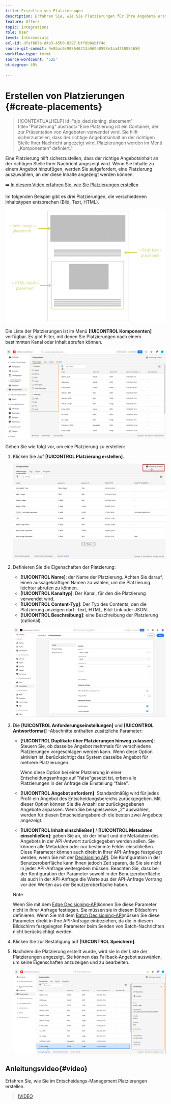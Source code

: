 ```yaml
---
title: Erstellen von Platzierungen
description: Erfahren Sie, wie Sie Platzierungen für Ihre Angebote erstellen
feature: Offers
topic: Integrations
role: User
level: Intermediate
exl-id: dfaf887e-d4b3-45b0-8297-bffdb0abff4d
source-git-commit: 9e8bac0c908646213a9d9a0598e3aa4750084b50
workflow-type: tm+mt
source-wordcount: '525'
ht-degree: 49%

---
```


# Erstellen von Platzierungen {#create-placements}

>[!CONTEXTUALHELP]
>id="ajo_decisioning_placement"
>title="Platzierung"
>abstract="Eine Platzierung ist ein Container, der zur Präsentation von Angeboten verwendet wird. Sie hilft sicherzustellen, dass der richtige Angebotsinhalt an der richtigen Stelle Ihrer Nachricht angezeigt wird. Platzierungen werden im Menü „Komponenten“ definiert."

Eine Platzierung hilft sicherzustellen, dass der richtige Angebotsinhalt an der richtigen Stelle Ihrer Nachricht angezeigt wird. Wenn Sie Inhalte zu einem Angebot hinzufügen, werden Sie aufgefordert, eine Platzierung auszuwählen, an der diese Inhalte angezeigt werden können.

➡️ [In diesem Video erfahren Sie, wie Sie Platzierungen erstellen](#video)

Im folgenden Beispiel gibt es drei Platzierungen, die verschiedenen Inhaltstypen entsprechen (Bild, Text, HTML).

![](../assets/offers_placement_schema.png)

Die Liste der Platzierungen ist im Menü **[!UICONTROL Komponenten]** verfügbar. Es gibt Filter, mit denen Sie Platzierungen nach einem bestimmten Kanal oder Inhalt abrufen können.

![](../assets/placements_filter.png)

Gehen Sie wie folgt vor, um eine Platzierung zu erstellen:

1. Klicken Sie auf **[!UICONTROL Platzierung erstellen]**.

   ![](../assets/offers_placement_creation.png)

1. Definieren Sie die Eigenschaften der Platzierung:

   * **[!UICONTROL Name]**: der Name der Platzierung. Achten Sie darauf, einen aussagekräftigen Namen zu wählen, um die Platzierung leichter abrufen zu können.
   * **[!UICONTROL Kanaltyp]**: Der Kanal, für den die Platzierung verwendet wird.
   * **[!UICONTROL Content-Typ]**: Der Typ des Contents, den die Platzierung anzeigen darf: Text, HTML, Bild-Link oder JSON.
   * **[!UICONTROL Beschreibung]**: eine Beschreibung der Platzierung (optional).

   ![](../assets/offers_placement_creation_properties.png)


1. Die **[!UICONTROL Anforderungseinstellungen]** und **[!UICONTROL Antwortformat]** -Abschnitte enthalten zusätzliche Parameter:

   * **[!UICONTROL Duplikate über Platzierungen hinweg zulassen]**: Steuern Sie, ob dasselbe Angebot mehrmals für verschiedene Platzierungen vorgeschlagen werden kann. Wenn diese Option aktiviert ist, berücksichtigt das System dasselbe Angebot für mehrere Platzierungen.

      Wenn diese Option bei einer Platzierung in einer Entscheidungsanfrage auf &quot;false&quot;gesetzt ist, erben alle Platzierungen in der Anfrage die Einstellung &quot;false&quot;.

   * **[!UICONTROL Angebot anfordern]**: Standardmäßig wird für jedes Profil ein Angebot des Entscheidungsbereichs zurückgegeben. Mit dieser Option können Sie die Anzahl der zurückgegebenen Angebote anpassen. Wenn Sie beispielsweise „2“ auswählen, werden für diesen Entscheidungsbereich die besten zwei Angebote angezeigt.

   * **[!UICONTROL Inhalt einschließen]** / **[!UICONTROL Metadaten einschließen]**: geben Sie an, ob der Inhalt und die Metadaten des Angebots in der API-Antwort zurückgegeben werden sollen. Sie können alle Metadaten oder nur bestimmte Felder einschließen.
   Diese Parameter können auch direkt in Ihrer API-Anfrage festgelegt werden, wenn Sie mit der [Decisioning API](https://experienceleague.adobe.com/docs/journey-optimizer/using/offer-decisioning/api-reference/offer-delivery-api/decisioning-api.html). Die Konfiguration in der Benutzeroberfläche kann Ihnen jedoch Zeit sparen, da Sie sie nicht in jeder API-Anfrage weitergeben müssen. Beachten Sie, dass bei der Konfiguration der Parameter sowohl in der Benutzeroberfläche als auch in der API-Anfrage die Werte aus der API-Anfrage Vorrang vor den Werten aus der Benutzeroberfläche haben.

   >[!NOTE]
   >
   >Wenn Sie mit dem [Edge Decisioning-API](https://experienceleague.adobe.com/docs/journey-optimizer/using/offer-decisioning/api-reference/offer-delivery-api/edge-decisioning-api.html?)können Sie diese Parameter nicht in Ihrer Anfrage festlegen. Sie müssen sie in diesem Bildschirm definieren. Wenn Sie mit dem [Batch Decisioning-API](../api-reference/offer-delivery-api/batch-decisioning-api.md)müssen Sie diese Parameter direkt in Ihre API-Anfrage einbeziehen, da die in diesem Bildschirm festgelegten Parameter beim Senden von Batch-Nachrichten nicht berücksichtigt werden.

1. Klicken Sie zur Bestätigung auf **[!UICONTROL Speichern]**.

1. Nachdem die Platzierung erstellt wurde, wird sie in der Liste der Platzierungen angezeigt. Sie können das Fallback-Angebot auswählen, um seine Eigenschaften anzuzeigen und zu bearbeiten.

   ![](../assets/placement_created.png)

## Anleitungsvideo{#video}

Erfahren Sie, wie Sie im Entscheidungs-Management Platzierungen erstellen.

>[!VIDEO](https://video.tv.adobe.com/v/329372?quality=12)

